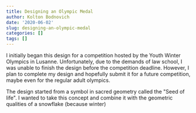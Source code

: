 ```yaml
---
title: Designing an Olympic Medal
author: Kolton Bodnovich
date: '2020-06-02'
slug: designing-an-olympic-medal
categories: []
tags: []
---
```


I initially began this design for a competition hosted by the Youth Winter Olympics in Lusanne. Unfortunately, due to the demands of law school, I was unable to finish the design before the competition deadline. However, I plan to complete my design and hopefully submit it for a future competition, maybe even for the regular adult olympics. 

The design started from a symbol in sacred geometry called the "Seed of life". I wanted to take this concept and combine it with the geometric qualities of a snowflake (because winter)